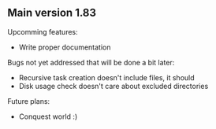 ## Main version 1.83

Upcomming features:

- Write proper documentation

Bugs not yet addressed that will be done a bit later:

- Recursive task creation doesn't include files, it should
- Disk usage check doesn't care about excluded directories

Future plans:

- Conquest world :)
